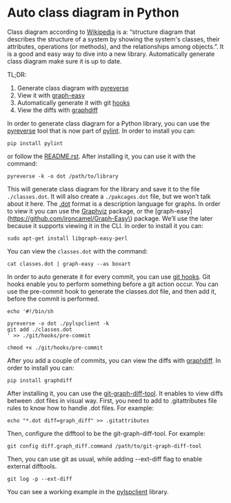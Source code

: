 # Auto class diagram in Python

Class diagram according to [Wikipedia](https://en.wikipedia.org/wiki/Class_diagram) is a: “structure diagram that describes the structure of a system by showing the system's classes, their attributes, operations (or methods), and the relationships among objects.”. It is a good and easy way to dive into a new library. Automatically generate class diagram make sure it is up to date.

TL;DR:
1. Generate class diagram with [pyreverse](https://pypi.org/project/pyreverse/)
1. View it with [graph-easy](https://github.com/ironcamel/Graph-Easy)
1. Automatically generate it with git [hooks](https://git-scm.com/book/en/v2/Customizing-Git-Git-Hooks)
1. View the diffs with [graphdiff](https://pypi.org/project/graphdiff/)


In order to generate class diagram for a Python library, you can use the [pyreverse](https://pypi.org/project/pyreverse/) tool that is now part of [pylint](https://pypi.org/project/pylint/). In order to install you can:
```
pip install pylint
```
or follow the [README.rst](https://github.com/PyCQA/pylint/blob/master/README.rst). After installing it, you can use it with the command:
```
pyreverse -k -o dot /path/to/library
```
This will generate class diagram for the library and save it to the file `./classes.dot`. It will also create a `./pakcages.dot` file, but we won’t talk about it here. The [.dot](https://en.wikipedia.org/wiki/DOT_(graph_description_language)) format is a description language for graphs. In order to view it you can use the [Graphviz](https://en.wikipedia.org/wiki/Graphviz) package, or the [graph-easy](https://github.com/ironcamel/Graph-Easy\) package. We’ll use the later because it supports viewing it in the CLI. In order to install it you can:
```
sudo apt-get install libgraph-easy-perl
```
You can view the `classes.dot` with the command:
```
cat classes.dot | graph-easy --as boxart
```
In order to auto generate it for every commit, you can use [git hooks](https://git-scm.com/book/en/v2/Customizing-Git-Git-Hooks). Git hooks enable you to perform something before a git action occur. You can use the pre-commit hook to generate the classes.dot file, and then add it, before the commit is performed.
```
echo '#!/bin/sh

pyreverse -o dot ./pylspclient -k
git add ./classes.dot
' >> ./git/hooks/pre-commit

chmod +x ./git/hooks/pre-commit
```
After you add a couple of commits, you can view the diffs with [graphdiff](https://github.com/yeger00/graph-diff). In order to install you can:
```
pip install graphdiff
```
After installing it, you can use the [git-graph-diff-tool](https://github.com/yeger00/graph-diff#git-graph-diff-tool). It enables to view diffs between .dot files in visual way. First, you need to add to .gitattributes file rules to know how to handle .dot files. For example:

```
echo "*.dot diff=graph_diff" >> .gitattributes
```
Then, configure the difftool to be the git-graph-diff-tool. For example:
```
git config diff.graph_diff.command /path/to/git-graph-diff-tool
```
Then, you can use git as usual, while adding --ext-diff flag to enable external difftools.
```
git log -p --ext-diff
```


You can see a working example in the [pylspclient](https://github.com/yeger00/pylspclient/blob/master/classes.dot) library.
